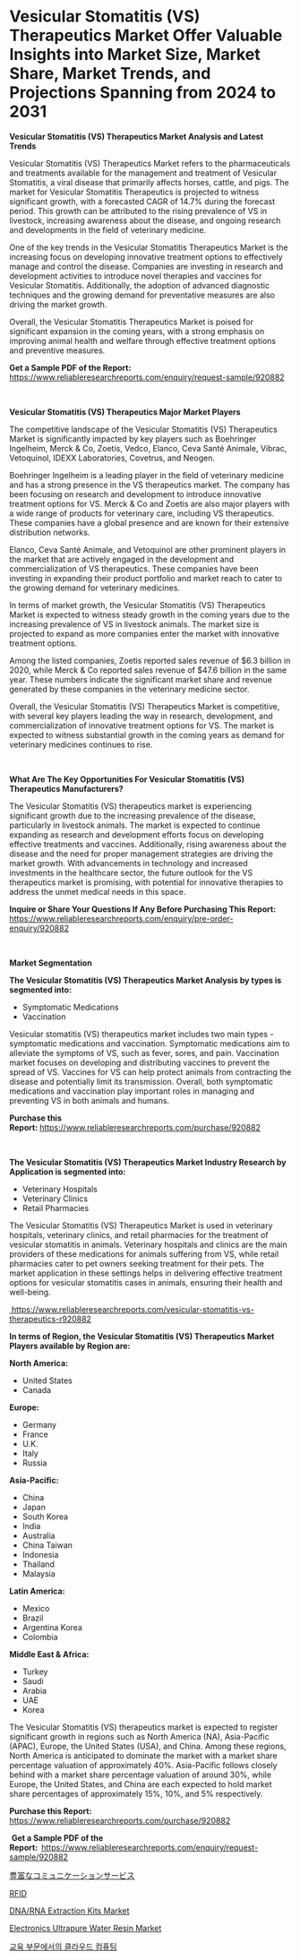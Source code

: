 <p><h1>Vesicular Stomatitis (VS) Therapeutics Market Offer Valuable Insights into Market Size, Market Share, Market Trends, and Projections Spanning from 2024 to 2031</h1></p><p><strong>Vesicular Stomatitis (VS) Therapeutics Market Analysis and Latest Trends</strong></p>
<p><p>Vesicular Stomatitis (VS) Therapeutics Market refers to the pharmaceuticals and treatments available for the management and treatment of Vesicular Stomatitis, a viral disease that primarily affects horses, cattle, and pigs. The market for Vesicular Stomatitis Therapeutics is projected to witness significant growth, with a forecasted CAGR of 14.7% during the forecast period. This growth can be attributed to the rising prevalence of VS in livestock, increasing awareness about the disease, and ongoing research and developments in the field of veterinary medicine.</p><p>One of the key trends in the Vesicular Stomatitis Therapeutics Market is the increasing focus on developing innovative treatment options to effectively manage and control the disease. Companies are investing in research and development activities to introduce novel therapies and vaccines for Vesicular Stomatitis. Additionally, the adoption of advanced diagnostic techniques and the growing demand for preventative measures are also driving the market growth.</p><p>Overall, the Vesicular Stomatitis Therapeutics Market is poised for significant expansion in the coming years, with a strong emphasis on improving animal health and welfare through effective treatment options and preventive measures.</p></p>
<p><strong>Get a Sample PDF of the Report:&nbsp;</strong> <a href="https://www.reliableresearchreports.com/enquiry/request-sample/920882">https://www.reliableresearchreports.com/enquiry/request-sample/920882</a></p>
<p>&nbsp;</p>
<p><strong>Vesicular Stomatitis (VS) Therapeutics Major Market Players</strong></p>
<p><p>The competitive landscape of the Vesicular Stomatitis (VS) Therapeutics Market is significantly impacted by key players such as Boehringer Ingelheim, Merck & Co, Zoetis, Vedco, Elanco, Ceva Santé Animale, Vibrac, Vetoquinol, IDEXX Laboratories, Covetrus, and Neogen.</p><p>Boehringer Ingelheim is a leading player in the field of veterinary medicine and has a strong presence in the VS therapeutics market. The company has been focusing on research and development to introduce innovative treatment options for VS. Merck & Co and Zoetis are also major players with a wide range of products for veterinary care, including VS therapeutics. These companies have a global presence and are known for their extensive distribution networks.</p><p>Elanco, Ceva Santé Animale, and Vetoquinol are other prominent players in the market that are actively engaged in the development and commercialization of VS therapeutics. These companies have been investing in expanding their product portfolio and market reach to cater to the growing demand for veterinary medicines.</p><p>In terms of market growth, the Vesicular Stomatitis (VS) Therapeutics Market is expected to witness steady growth in the coming years due to the increasing prevalence of VS in livestock animals. The market size is projected to expand as more companies enter the market with innovative treatment options.</p><p>Among the listed companies, Zoetis reported sales revenue of $6.3 billion in 2020, while Merck & Co reported sales revenue of $47.6 billion in the same year. These numbers indicate the significant market share and revenue generated by these companies in the veterinary medicine sector.</p><p>Overall, the Vesicular Stomatitis (VS) Therapeutics Market is competitive, with several key players leading the way in research, development, and commercialization of innovative treatment options for VS. The market is expected to witness substantial growth in the coming years as demand for veterinary medicines continues to rise.</p></p>
<p>&nbsp;</p>
<p><strong>What Are The Key Opportunities For Vesicular Stomatitis (VS) Therapeutics Manufacturers?</strong></p>
<p><p>The Vesicular Stomatitis (VS) therapeutics market is experiencing significant growth due to the increasing prevalence of the disease, particularly in livestock animals. The market is expected to continue expanding as research and development efforts focus on developing effective treatments and vaccines. Additionally, rising awareness about the disease and the need for proper management strategies are driving the market growth. With advancements in technology and increased investments in the healthcare sector, the future outlook for the VS therapeutics market is promising, with potential for innovative therapies to address the unmet medical needs in this space.</p></p>
<p><strong>Inquire or Share Your Questions If Any Before Purchasing This Report:</strong> <a href="https://www.reliableresearchreports.com/enquiry/pre-order-enquiry/920882">https://www.reliableresearchreports.com/enquiry/pre-order-enquiry/920882</a></p>
<p>&nbsp;</p>
<p><strong>Market Segmentation</strong></p>
<p><strong>The Vesicular Stomatitis (VS) Therapeutics Market Analysis by types is segmented into:</strong></p>
<p><ul><li>Symptomatic Medications</li><li>Vaccination</li></ul></p>
<p><p>Vesicular stomatitis (VS) therapeutics market includes two main types - symptomatic medications and vaccination. Symptomatic medications aim to alleviate the symptoms of VS, such as fever, sores, and pain. Vaccination market focuses on developing and distributing vaccines to prevent the spread of VS. Vaccines for VS can help protect animals from contracting the disease and potentially limit its transmission. Overall, both symptomatic medications and vaccination play important roles in managing and preventing VS in both animals and humans.</p></p>
<p><strong>Purchase this Report:&nbsp;</strong><a href="https://www.reliableresearchreports.com/purchase/920882">https://www.reliableresearchreports.com/purchase/920882</a></p>
<p>&nbsp;</p>
<p><strong>The Vesicular Stomatitis (VS) Therapeutics Market Industry Research by Application is segmented into:</strong></p>
<p><ul><li>Veterinary Hospitals</li><li>Veterinary Clinics</li><li>Retail Pharmacies</li></ul></p>
<p><p>The Vesicular Stomatitis (VS) Therapeutics Market is used in veterinary hospitals, veterinary clinics, and retail pharmacies for the treatment of vesicular stomatitis in animals. Veterinary hospitals and clinics are the main providers of these medications for animals suffering from VS, while retail pharmacies cater to pet owners seeking treatment for their pets. The market application in these settings helps in delivering effective treatment options for vesicular stomatitis cases in animals, ensuring their health and well-being.</p></p>
<p><a href="https://www.reliableresearchreports.com/vesicular-stomatitis-vs-therapeutics-r920882">&nbsp;https://www.reliableresearchreports.com/vesicular-stomatitis-vs-therapeutics-r920882</a></p>
<p><strong>In terms of Region, the Vesicular Stomatitis (VS) Therapeutics Market Players available by Region are:</strong></p>
<p>
    <p> <strong> North America: </strong>
        <ul>
            <li>United States</li>
            <li>Canada</li>
        </ul>
        </p> 
    <p> <strong> Europe: </strong>
        <ul>
            <li>Germany</li>
            <li>France</li>
            <li>U.K.</li>
            <li>Italy</li>
            <li>Russia</li>
        </ul>
        </p> 
    <p> <strong> Asia-Pacific: </strong>
        <ul>
            <li>China</li>
            <li>Japan</li>
            <li>South Korea</li>
            <li>India</li>
            <li>Australia</li>
            <li>China Taiwan</li>
            <li>Indonesia</li>
            <li>Thailand</li>
            <li>Malaysia</li>
        </ul>
        </p> 
    <p> <strong> Latin America: </strong>
        <ul>
            <li>Mexico</li>
            <li>Brazil</li>
            <li>Argentina Korea</li>
            <li>Colombia</li>
        </ul>
        </p> 
    <p> <strong> Middle East & Africa: </strong>
        <ul>
            <li>Turkey</li>
            <li>Saudi</li>
            <li>Arabia</li>
            <li>UAE</li>
            <li>Korea</li>
        </ul>
    </p>
    </p>
<p><p>The Vesicular Stomatitis (VS) therapeutics market is expected to register significant growth in regions such as North America (NA), Asia-Pacific (APAC), Europe, the United States (USA), and China. Among these regions, North America is anticipated to dominate the market with a market share percentage valuation of approximately 40%. Asia-Pacific follows closely behind with a market share percentage valuation of around 30%, while Europe, the United States, and China are each expected to hold market share percentages of approximately 15%, 10%, and 5% respectively.</p></p>
<p><strong>Purchase this Report: </strong><a href="https://www.reliableresearchreports.com/purchase/920882">https://www.reliableresearchreports.com/purchase/920882</a></p>
<p>&nbsp;<strong>Get a Sample PDF of the Report:&nbsp;&nbsp;</strong><a href="https://www.reliableresearchreports.com/enquiry/request-sample/920882">https://www.reliableresearchreports.com/enquiry/request-sample/920882</a></p>
<p><strong></strong></p>
<p><p><a href="https://github.com/laurenreichert/Market-Research-Report-List-1/blob/main/388484847374.md">豊富なコミュニケーションサービス</a></p><p><a href="https://github.com/vtbvgl20191192/Market-Research-Report-List-1/blob/main/178279947373.md">RFID</a></p><p><a href="https://github.com/cameroneffertz/Market-Research-Report-List-1/blob/main/dnarna-extraction-kits-market.md">DNA/RNA Extraction Kits Market</a></p><p><a href="https://issuu.com/reportprime-2/docs/electronics-ultrapure-water-resin-market-size-2030">Electronics Ultrapure Water Resin Market</a></p><p><a href="https://medium.com/@ukaszduda1/%EA%B5%90%EC%9C%A1-%EB%B6%84%EC%95%BC%EC%9D%98-%ED%81%B4%EB%9D%BC%EC%9A%B0%EB%93%9C-%EC%BB%B4%ED%93%A8%ED%8C%85-%EC%8B%9C%EC%9E%A5%EC%9D%80-%EC%8B%9C%EC%9E%A5-%EC%A0%90%EC%9C%A0%EC%9C%A8-%EC%8B%9C%EC%9E%A5-%EB%8F%99%ED%96%A5-%EB%B0%8F-%EC%8B%9C%EC%9E%A5-%EC%84%B1%EC%9E%A5%EC%97%90-%EA%B4%80%ED%95%9C-%EC%A0%95%EB%B3%B4%EB%A5%BC-%EC%A0%9C%EA%B3%B5%ED%95%A9%EB%8B%88%EB%8B%A4-5affbd4cf950">교육 부문에서의 클라우드 컴퓨팅</a></p></p>